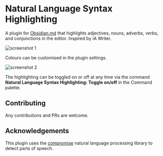 # Natural Language Syntax Highlighting

A plugin for [Obsidian.md](https://obsidian.md/) that highlights adjectives, nouns, adverbs, verbs, and conjunctions in the editor. Inspired by iA Writer.

![screenshot 1](img/screenshot_1.png)

Colours can be customised in the plugin settings.

![screenshot 2](img/screenshot_2.png)

The highlighting can be toggled on or off at any time via the command **Natural Language Syntax Highlighting: Toggle on/off** in the Command palette.

## Contributing

Any contributions and PRs are welcome.

## Acknowledgements

This plugin uses the [compromise](https://github.com/spencermountain/compromise) natural language processing library to detect parts of speech.
